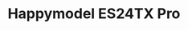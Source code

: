 ---
color: green
category: TX Modules
group: ELRS
visible: true
order: 2
title: Happymodel ES24TX Pro
link: https://www.getfpv.com/happymodel-es24tx-pro-2-4ghz-micro-expresslrs-tx-module.html
img: https://cdn.getfpv.com/media/catalog/product/cache/b4872d6d0ceb3d2181c291dd3ccc7b81/7/_/7_1_11.jpg
text: An upgrade for the ES24, its 1W of output power will be way more than what you will reasonably need, but if you want to have the confidence of almost never failsafing, it's a great option. No extra fancy features also help to bring the price down too
info: 
  - $37.99
  - 2.4GHz<Frequency>
  - 1W<Output Power>
  - JR/Micro Size
  - 51g
---